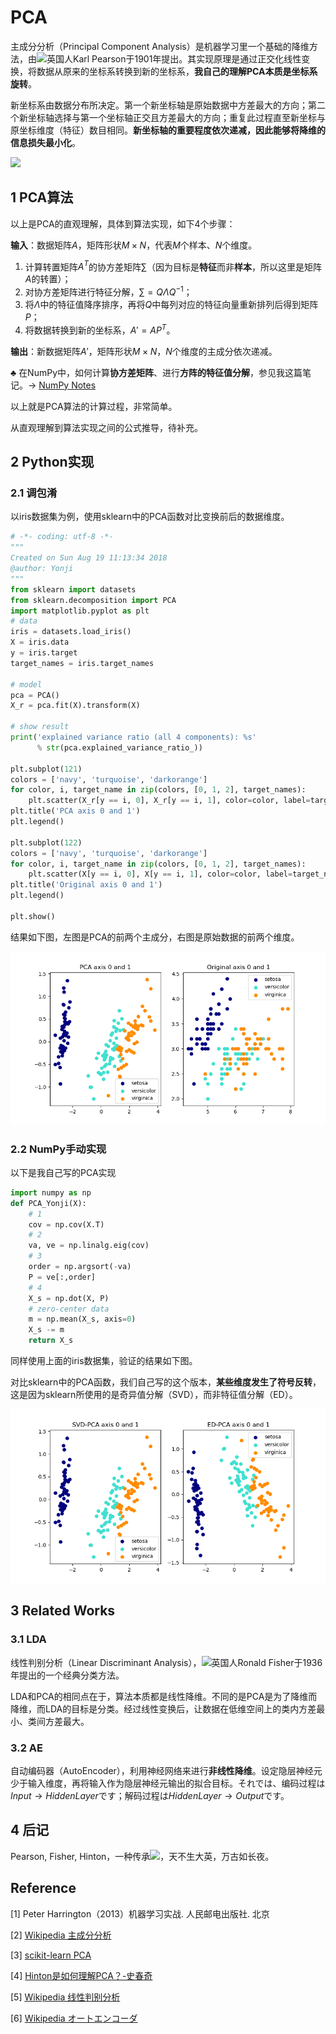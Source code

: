 # PCA

主成分分析（Principal Component Analysis）是机器学习里一个基础的降维方法，由![](https://upload.wikimedia.org/wikipedia/commons/thumb/a/ae/Flag_of_the_United_Kingdom.svg/30px-Flag_of_the_United_Kingdom.svg.png)英国人Karl Pearson于1901年提出。其实现原理是通过正交化线性变换，将数据从原来的坐标系转换到新的坐标系，**我自己的理解PCA本质是坐标系旋转**。

新坐标系由数据分布所决定。第一个新坐标轴是原始数据中方差最大的方向；第二个新坐标轴选择与第一个坐标轴正交且方差最大的方向；重复此过程直至新坐标与原坐标维度（特征）数目相同。**新坐标轴的重要程度依次递减，因此能够将降维的信息损失最小化**。

![](https://upload.wikimedia.org/wikipedia/commons/thumb/f/f5/GaussianScatterPCA.svg/480px-GaussianScatterPCA.svg.png)

## 1 PCA算法

以上是PCA的直观理解，具体到算法实现，如下4个步骤：

**输入**：数据矩阵$A$，矩阵形状$M\times N$，代表$M$个样本、$N$个维度。

1. 计算转置矩阵$A^T$的协方差矩阵$\sum$（因为目标是**特征**而非**样本**，所以这里是矩阵$A$的转置）；
2. 对协方差矩阵进行特征分解，$\sum=Q\Lambda Q^{-1}$；
3. 将$\Lambda$中的特征值降序排序，再将$Q$中每列对应的特征向量重新排列后得到矩阵$P$；
4. 将数据转换到新的坐标系，$A'=AP^T$。

**输出**：新数据矩阵$A'$，矩阵形状$M\times N$，$N$个维度的主成分依次递减。



$\clubsuit$ 在NumPy中，如何计算**协方差矩阵**、进行**方阵的特征值分解**，参见我这篇笔记。$\rightarrow$ [NumPy Notes](https://amoko.github.io/2018/08/02/NumPy-Notes.html)

以上就是PCA算法的计算过程，非常简单。

从直观理解到算法实现之间的公式推导，待补充。



## 2 Python实现

### 2.1 调包淆

以iris数据集为例，使用sklearn中的PCA函数对比变换前后的数据维度。

``` python
# -*- coding: utf-8 -*-
"""
Created on Sun Aug 19 11:13:34 2018
@author: Yonji
"""
from sklearn import datasets
from sklearn.decomposition import PCA
import matplotlib.pyplot as plt
# data
iris = datasets.load_iris()
X = iris.data
y = iris.target
target_names = iris.target_names

# model
pca = PCA()
X_r = pca.fit(X).transform(X)

# show result
print('explained variance ratio (all 4 components): %s'
      % str(pca.explained_variance_ratio_))

plt.subplot(121)
colors = ['navy', 'turquoise', 'darkorange']
for color, i, target_name in zip(colors, [0, 1, 2], target_names):
    plt.scatter(X_r[y == i, 0], X_r[y == i, 1], color=color, label=target_name)
plt.title('PCA axis 0 and 1')
plt.legend()

plt.subplot(122)
colors = ['navy', 'turquoise', 'darkorange']
for color, i, target_name in zip(colors, [0, 1, 2], target_names):
    plt.scatter(X[y == i, 0], X[y == i, 1], color=color, label=target_name)
plt.title('Original axis 0 and 1')
plt.legend()

plt.show()
```

结果如下图，左图是PCA的前两个主成分，右图是原始数据的前两个维度。

![](/img/PCA.before.after.png)

### 2.2 NumPy手动实现

以下是我自己写的PCA实现

``` python
import numpy as np
def PCA_Yonji(X):
    # 1
    cov = np.cov(X.T)
    # 2
    va, ve = np.linalg.eig(cov)
    # 3
    order = np.argsort(-va)
    P = ve[:,order]
    # 4
    X_s = np.dot(X, P)
    # zero-center data
    m = np.mean(X_s, axis=0)
    X_s -= m
    return X_s
```

同样使用上面的iris数据集，验证的结果如下图。

对比sklearn中的PCA函数，我们自己写的这个版本，**某些维度发生了符号反转**，这是因为sklearn所使用的是奇异值分解（SVD），而非特征值分解（ED）。

![](/img/PCA.SVD.ED.png)

## 3 Related Works

### 3.1 LDA

线性判别分析（Linear Discriminant Analysis），![](https://upload.wikimedia.org/wikipedia/commons/thumb/a/ae/Flag_of_the_United_Kingdom.svg/30px-Flag_of_the_United_Kingdom.svg.png)英国人Ronald Fisher于1936年提出的一个经典分类方法。

LDA和PCA的相同点在于，算法本质都是线性降维。不同的是PCA是为了降维而降维，而LDA的目标是分类。经过线性变换后，让数据在低维空间上的类内方差最小、类间方差最大。

### 3.2 AE

自动编码器（AutoEncoder），利用神经网络来进行**非线性降维**。设定隐层神经元少于输入维度，再将输入作为隐层神经元输出的拟合目标。それでは、编码过程は$Input \rightarrow HiddenLayer$です；解码过程は$HiddenLayer \rightarrow Output$です。



## 4 后记

Pearson, Fisher, Hinton，一种传承![](https://upload.wikimedia.org/wikipedia/commons/thumb/a/ae/Flag_of_the_United_Kingdom.svg/30px-Flag_of_the_United_Kingdom.svg.png)，天不生大英，万古如长夜。



## Reference

\[1] Peter Harrington（2013）机器学习实战. 人民邮电出版社. 北京

\[2] [Wikipedia 主成分分析](https://ja.wikipedia.org/wiki/%E4%B8%BB%E6%88%90%E5%88%86%E5%88%86%E6%9E%90)

\[3] [scikit-learn PCA](http://scikit-learn.org/stable/modules/generated/sklearn.decomposition.PCA.html)

\[4] [Hinton是如何理解PCA？-史春奇](https://cloud.tencent.com/developer/article/1185398)

\[5] [Wikipedia 线性判别分析](https://zh.wikipedia.org/wiki/%E7%B7%9A%E6%80%A7%E5%88%A4%E5%88%A5%E5%88%86%E6%9E%90)

\[6] [Wikipedia オートエンコーダ](https://ja.wikipedia.org/wiki/%E3%82%AA%E3%83%BC%E3%83%88%E3%82%A8%E3%83%B3%E3%82%B3%E3%83%BC%E3%83%80)

